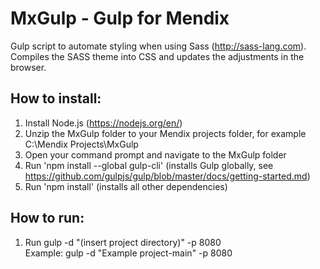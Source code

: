 # MxGulp - Gulp for Mendix
Gulp script to automate styling when using Sass (http://sass-lang.com). Compiles the SASS theme into CSS and updates the adjustments in the browser.

## How to install:  
  
1) Install Node.js (https://nodejs.org/en/)  
2) Unzip the MxGulp folder to your Mendix projects folder, for example C:\Mendix Projects\MxGulp  
3) Open your command prompt and navigate to the MxGulp folder  
4) Run 'npm install --global gulp-cli' (installs Gulp globally, see https://github.com/gulpjs/gulp/blob/master/docs/getting-started.md)  
5) Run 'npm install' (installs all other dependencies)  
  
## How to run:  
1) Run gulp -d "(insert project directory)" -p 8080  
	Example: gulp -d "Example project-main" -p 8080